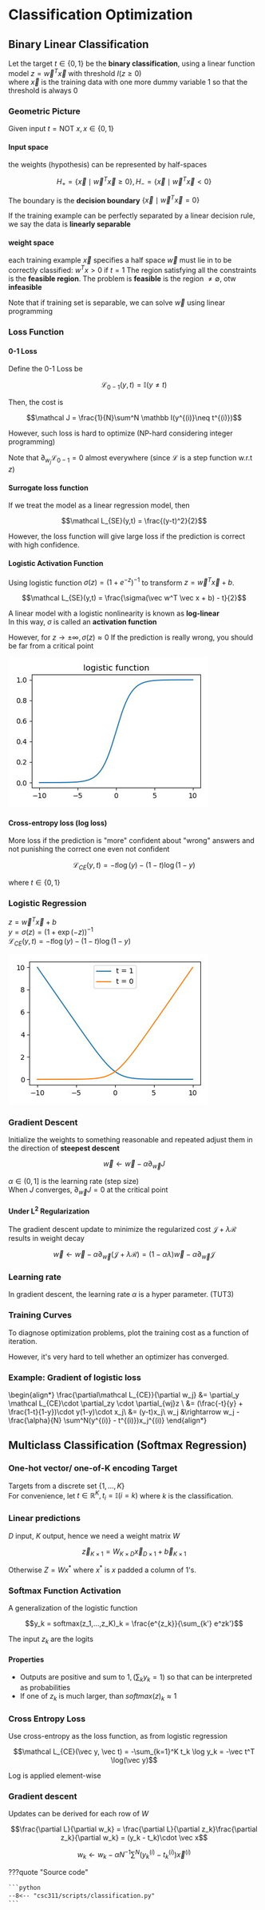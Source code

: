 # Classification Optimization


## Binary Linear Classification

Let the target $t \in \{0,1\}$ be the __binary classification__, using a linear function model $z = \vec w^T \vec x$ with threshold $I(z \geq 0)$  
where $\vec x$ is the training data with one more dummy variable $1$ so that the threshold is always $0$

### Geometric Picture
Given input $t = \text{NOT } x, x\in\{0,1\}$

#### Input space
the weights (hypothesis) can be represented by half-spaces 

$$H_+ = \{\vec x\mid \vec w^T \vec x \geq 0\}, H_- = \{\vec x\mid \vec w^T \vec x < 0\}$$

The boundary is the __decision boundary__ $\{\vec x\mid \vec w^T \vec x = 0\}$

If the training example can be perfectly separated by a linear decision rule, we say the data is __linearly separable__

#### weight space
each training example $\vec x$ specifies a half space $\vec w$ must lie in to be correctly classified: $w^Tx >0$ if $t = 1$
The region satisfying all the constraints is the __feasible region__. The problem is __feasible__ is the region $\neq \emptyset$, otw __infeasible__

Note that if training set is separable, we can solve $\vec w$ using linear programming

### Loss Function

#### 0-1 Loss
Define the 0-1 Loss be 

$$\mathcal L_{0-1}(y,t) = \mathbb I(y\neq t)$$

Then, the cost is 

$$\mathcal J = \frac{1}{N}\sum^N \mathbb I(y^{(i)}\neq t^{(i)})$$

However, such loss is hard to optimize (NP-hard considering integer programming)

Note that $\partial_{w_j} \mathcal L_{0-1} = 0$ almost everywhere (since $\mathcal L$ is a step function w.r.t $z$)

#### Surrogate loss function
If we treat the model as a linear regression model, then 

$$\mathcal L_{SE}(y,t) = \frac{(y-t)^2}{2}$$

However, the loss function will give large loss if the prediction is correct with high confidence. 

#### Logistic Activation Function
Using logistic function $\sigma(z) = (1+e^{-z})^{-1}$ to transform $z = \vec w^T\vec x + b$. 

$$\mathcal L_{SE}(y,t) = \frac{\sigma(\vec w^T \vec x + b) - t}{2}$$

A linear model with a logistic nonlinearity is known as __log-linear__  
In this way, $\sigma$ is called an __activation function__

However, for $z\rightarrow \pm\infty, \sigma(z)\approx 0$
If the prediction is really wrong, you should be far from a critical point

    
![png](assets/classification_logistic.jpg)
    


#### Cross-entropy loss (log loss)
More loss if the prediction is "more" confident about "wrong" answers and not punishing the correct one even not confident

$$\mathcal L_{CE}(y,t) = -t\log(y) - (1-t)\log(1-y)$$

where $t\in\{0,1\}$

### Logistic Regression
$z = \vec w^T \vec x+b$  
$y = \sigma(z) = (1+\exp(-z))^{-1}$  
$\mathcal L_{CE}(y,t) = -t\log(y) - (1-t)\log(1-y)$
    
![png](assets/classification_loss.jpg)
    


### Gradient Descent
Initialize the weights to something reasonable and repeated adjust them in the direction of __steepest descent__

$$\vec w \leftarrow \vec w - \alpha \partial_{\vec w} J$$

$\alpha \in (0, 1]$ is the learning rate (step size)  
When $J$ converges, $\partial_{\vec w} J = 0$ at the critical point

#### Under L<sup>2</sup> Regularization
The gradient descent update to minimize the regularized cost $\mathcal J + \lambda \mathcal R$ results in weight decay

$$\vec w\leftarrow \vec w - \alpha\partial_{\vec w}(\mathcal J+\lambda \mathcal R) = (1-\alpha\lambda)\vec w - \alpha \partial_{\vec w} \mathcal J$$

### Learning rate
In gradient descent, the learning rate $\alpha$ is a hyper parameter. (TUT3)

### Training Curves
To diagnose optimization problems, plot the training cost as a function of iteration.

However, it's very hard to tell whether an optimizer has converged. 

### Example: Gradient of logistic loss

\begin{align*}
\frac{\partial\mathcal L_{CE}}{\partial w_j} &= \partial_y \mathcal L_{CE}\cdot \partial_zy \cdot \partial_{wj}z \\
&= (\frac{-t}{y} + \frac{1-t}{1-y})\cdot y(1-y)\cdot x_j\\
&= (y-t)x_j\\
w_j &\rightarrow w_j - \frac{\alpha}{N} \sum^N(y^{(i)} - t^{(i)})x_j^{(i)}
\end{align*}

## Multiclass Classification (Softmax Regression)

### One-hot vector/ one-of-K encoding Target
Targets from a discrete set $\{1,...,K\}$  
For convenience, let $t\in\mathbb R^K, t_i= \mathbb I(i=k)$ where $k$ is the classification. 

### Linear predictions
$D$ input, $K$ output, hence we need a weight matrix $W$  

$$\vec{z}_{K\times 1} = W_{K\times D}\vec{x}_{D\times 1} + \vec{b}_{K\times 1}$$

Otherwise $Z= Wx^*$ where $x^*$ is $x$ padded a column of $1$'s.


### Softmax Function Activation
A generalization of the logistic function

$$y_k = softmax(z_1,...,z_K)_k = \frac{e^{z_k}}{\sum_{k'} e^zk'}$$

The input $z_k$ are the logits

#### Properties
- Outputs are positive and sum to $1, (\sum_k y_k = 1)$ so that can be interpreted as probabilities
- If one of $z_k$ is much larger, than $softmax(z)_k \approx 1$

### Cross Entropy Loss
Use cross-entropy as the loss function, as from logistic regression 

$$\mathcal L_{CE}(\vec y, \vec t) = -\sum_{k=1}^K t_k \log y_k = -\vec t^T \log(\vec y)$$

Log is applied element-wise

### Gradient descent
Updates can be derived for each row of $W$

$$\frac{\partial L}{\partial w_k} = \frac{\partial L}{\partial z_k}\frac{\partial z_k}{\partial w_k} = (y_k - t_k)\cdot \vec x$$

$$w_k \leftarrow w_k - \alpha N^{-1} \sum^N (y^{(i)}_k - t^{(i)}_k)\vec x^{(i)}$$

???quote "Source code"

    ```python
    --8<-- "csc311/scripts/classification.py"
    ```